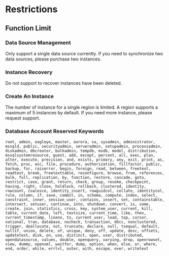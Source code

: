 # Restrictions
## Function Limit
### Data Source Management
Only support a single data source currently. If you need to synchronize two data sources, please purchase two instances.

### Instance Recovery
Do not support to recover instances have been deleted.

### Create An Instance
The number of instance for a single region is limited. A region supports a maximum of 5 instances by default. If you need more instance, please request support.

### Database Account Reserved Keywords
```
root, admin, eagleye, master, aurora, sa, sysadmin, administrator, mssqld, public, securityadmin, serveradmin, setupadmin, processadmin, diskadmin, dbcreator, bulkadmin, tempdb, msdb, model, distribution, mssqlsystemresource, guest, add, except, percent, all, exec, plan, alter, execute, precision, and, exists, primary, any, exit, print, as, fetch, proc, asc, file, procedure, authorization, fillfactor, public, backup, for, raiserror, begin, foreign, read, between, freetext, readtext, break, freetexttable, reconfigure, browse, from, references, bulk, full, replication, by, function, restore, cascade, goto, restrict, case, grant, return, check, group, revoke, checkpoint, having, right, close, holdlock, rollback, clustered, identity, rowcount, coalesce, identity_insert, rowguidcol, collate, identitycol, rule, column, if, save, commit, in, schema, compute, index, select, constraint, inner, session_user, contains, insert, set, containstable, intersect, setuser, continue, into, shutdown, convert, is, some, create, join, statistics, cross, key, system_user, current, kill, table, current_date, left, textsize, current_time, like, then, current_timestamp, lineno, to, current_user, load, top, cursor, national, tran, database, nocheck, transaction, dbcc, nonclustered, trigger, deallocate, not, truncate, declare, null, tsequal, default, nullif, union, delete, of, unique, deny, off, update, desc, offsets, updatetext, disk, on, use, distinct, open, user, distributed, opendatasource, values, double, openquery, varying, drop, openrowset, view, dummy, openxml, waitfor, dump, option, when, else, or, where, end, order, while, errlvl, outer, with, escape, over, writetext
```
